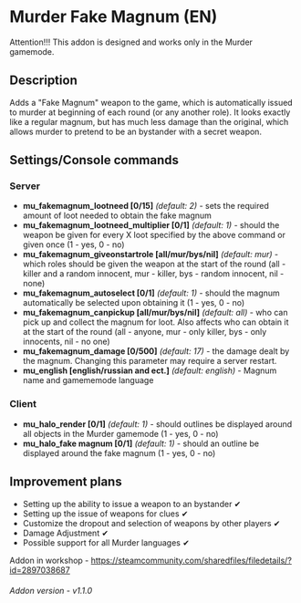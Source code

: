 # Murder Fake Magnum (EN)

Attention!!! This addon is designed and works only in the Murder gamemode.

## Description

Adds a "Fake Magnum" weapon to the game, which is automatically issued to murder at beginning of each round (or any another role). It looks exactly like a regular magnum, but has much less damage than the original, which allows murder to pretend to be an bystander with a secret weapon.

## Settings/Console commands

### Server

-   **mu_fakemagnum_lootneed [0/15]** _(default: 2)_ - sets the required amount of loot needed to obtain the fake magnum
-   **mu_fakemagnum_lootneed_multiplier [0/1]** _(default: 1)_ - should the weapon be given for every X loot specified by the above command or given once (1 - yes, 0 - no)
-   **mu_fakemagnum_giveonstartrole [all/mur/bys/nil]** _(default: mur)_ - which roles should be given the weapon at the start of the round (all - killer and a random innocent, mur - killer, bys - random innocent, nil - none)
-   **mu_fakemagnum_autoselect [0/1]** _(default: 1)_ - should the magnum automatically be selected upon obtaining it (1 - yes, 0 - no)
-   **mu_fakemagnum_canpickup [all/mur/bys/nil]** _(default: all)_ - who can pick up and collect the magnum for loot. Also affects who can obtain it at the start of the round (all - anyone, mur - only killer, bys - only innocents, nil - no one)
-   **mu_fakemagnum_damage [0/500]** _(default: 17)_ - the damage dealt by the magnum. Changing this parameter may require a server restart.
-   **mu_english [english/russian and ect.]** _(default: english)_ - Magnum name and gamememode language

### Client

-   **mu_halo_render [0/1]** _(default: 1)_ - should outlines be displayed around all objects in the Murder gamemode (1 - yes, 0 - no)
-   **mu_halo_fake magnum [0/1]** _(default: 1)_ - should an outline be displayed around the fake magnum (1 - yes, 0 - no)

## Improvement plans

-   Setting up the ability to issue a weapon to an bystander ✔
-   Setting up the issue of weapons for clues ✔
-   Customize the dropout and selection of weapons by other players ✔
-   Damage Adjustment ✔
-   Possible support for all Murder languages ✔

Addon in workshop - https://steamcommunity.com/sharedfiles/filedetails/?id=2897038687

###### Addon version - v1.1.0
